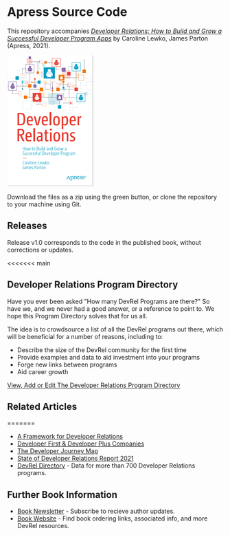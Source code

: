 # Apress Source Code

This repository accompanies [*Developer Relations: How to Build and Grow a Successful Developer Program Apps*](https://www.apress.com/9781484271636) by Caroline Lewko, James Parton (Apress, 2021).

[comment]: #cover
![Cover image](devrelcover.jpg)

Download the files as a zip using the green button, or clone the repository to your machine using Git.

## Releases

Release v1.0 corresponds to the code in the published book, without corrections or updates.

<<<<<<< main
## Developer Relations Program Directory

Have you ever been asked "How many DevRel Programs are there?"
So have we, and we never had a good answer, or a reference to point to.
We hope this Program Directory solves that for us all.

The idea is to crowdsource a list of all the DevRel programs out there, which will be beneficial for a number of reasons, including to:

* Describe the size of the DevRel community for the first time
* Provide examples and data to aid investment into your programs
* Forge new links between programs
* Aid career growth

[View, Add or Edit The Developer Relations Program Directory](https://www.devrelbook.com/devreldirectory)

## Related Articles
=======

* [A Framework for Developer Relations](https://devrelbook.substack.com/p/a-framework-for-developer-relations)
* [Developer First & Developer Plus Companies](https://devrelbook.substack.com/p/developer-first-and-developer-plus)
* [The Developer Journey Map](https://devrelbook.substack.com/p/the-developer-journey-map)
* [State of Developer Relations Report 2021](https://www.stateofdeveloperrelations.com/)
* [DevRel Directory](https://www.devrelbook.com/devreldirectory) - Data for more than 700 Developer Relations programs.

## Further Book Information

* [Book Newsletter](https://devrelbook.substack.com/) - Subscribe to recieve author updates.
* [Book Website](https://www.devrelbook.com/) - Find book ordering links, associated info, and more DevRel resources.
